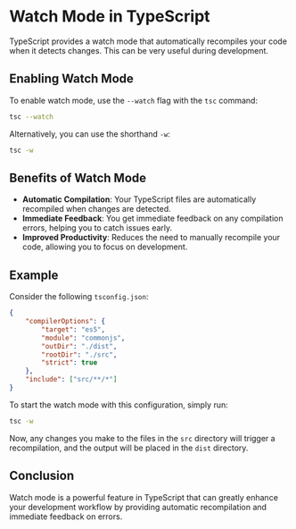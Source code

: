 # Watch Mode in TypeScript

TypeScript provides a watch mode that automatically recompiles your code when it detects changes. This can be very useful during development.

## Enabling Watch Mode

To enable watch mode, use the `--watch` flag with the `tsc` command:

```sh
tsc --watch
```

Alternatively, you can use the shorthand `-w`:

```sh
tsc -w
```

## Benefits of Watch Mode

- **Automatic Compilation**: Your TypeScript files are automatically recompiled when changes are detected.
- **Immediate Feedback**: You get immediate feedback on any compilation errors, helping you to catch issues early.
- **Improved Productivity**: Reduces the need to manually recompile your code, allowing you to focus on development.

## Example

Consider the following `tsconfig.json`:

```json
{
    "compilerOptions": {
        "target": "es5",
        "module": "commonjs",
        "outDir": "./dist",
        "rootDir": "./src",
        "strict": true
    },
    "include": ["src/**/*"]
}
```

To start the watch mode with this configuration, simply run:

```sh
tsc -w
```

Now, any changes you make to the files in the `src` directory will trigger a recompilation, and the output will be placed in the `dist` directory.

## Conclusion

Watch mode is a powerful feature in TypeScript that can greatly enhance your development workflow by providing automatic recompilation and immediate feedback on errors.
